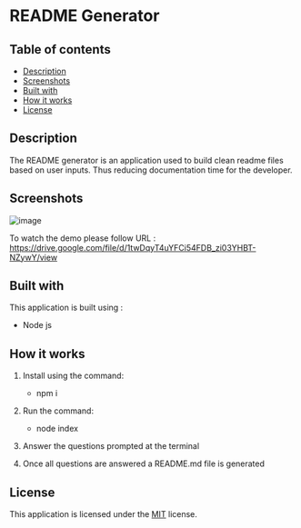 
# README Generator

## Table of contents
* [Description](#description)
* [Screenshots](#screenshots)
* [Built with](#built-with)
* [How it works](#how-it-works)
* [License](#license)

## Description
  The README generator is an application used to build clean readme files based on user inputs. Thus reducing documentation time for the developer.
  
## Screenshots

![image](https://user-images.githubusercontent.com/65467469/156905731-98b86a81-38a2-4267-aec2-10c9b3e36123.png)

To watch the demo please follow URL : 
 https://drive.google.com/file/d/1twDqyT4uYFCi54FDB_zi03YHBT-NZywY/view


## Built with
This application is built using :
* Node js

## How it works
1. Install using the command:

    * npm i

2. Run the command:

    * node index

3. Answer the questions prompted at the terminal
4. Once all questions are answered a README.md file is generated

	
## License
 This application is licensed under the [MIT](https://github.com/pdhende/README-generator/blob/main/LICENSE) license.

